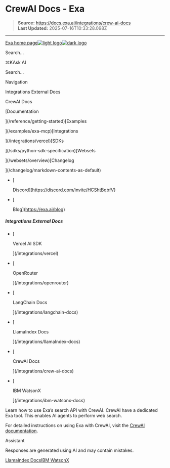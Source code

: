# CrewAI Docs - Exa

> **Source:** https://docs.exa.ai/integrations/crew-ai-docs  
> **Last Updated:** 2025-07-16T10:33:28.098Z

---

[Exa home page![light logo](https://mintlify.s3.us-west-1.amazonaws.com/exa-52/logo/light.png)![dark logo](https://mintlify.s3.us-west-1.amazonaws.com/exa-52/logo/dark.png)](/)

Search...

⌘KAsk AI

Search...

Navigation

Integrations External Docs

CrewAI Docs

[Documentation

](/reference/getting-started)[Examples

](/examples/exa-mcp)[Integrations

](/integrations/vercel)[SDKs

](/sdks/python-sdk-specification)[Websets

](/websets/overview)[Changelog

](/changelog/markdown-contents-as-default)

*   [
    
    Discord](https://discord.com/invite/HCShtBqbfV)
*   [
    
    Blog](https://exa.ai/blog)

##### Integrations External Docs

*   [
    
    Vercel AI SDK
    
    
    
    ](/integrations/vercel)
*   [
    
    OpenRouter
    
    
    
    ](/integrations/openrouter)
*   [
    
    LangChain Docs
    
    
    
    ](/integrations/langchain-docs)
*   [
    
    LlamaIndex Docs
    
    
    
    ](/integrations/llamaIndex-docs)
*   [
    
    CrewAI Docs
    
    
    
    ](/integrations/crew-ai-docs)
*   [
    
    IBM WatsonX
    
    
    
    ](/integrations/ibm-watsonx-docs)

Learn how to use Exa’s search API with CrewAI. CrewAI have a dedicated Exa tool. This enables AI agents to perform web search.

For detailed instructions on using Exa with CrewAI, visit the [CrewAI documentation](https://docs.crewai.com/tools/exasearchtool).

Assistant

Responses are generated using AI and may contain mistakes.

[LlamaIndex Docs](/integrations/llamaIndex-docs)[IBM WatsonX](/integrations/ibm-watsonx-docs)